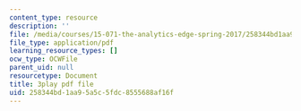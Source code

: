 ```yaml
---
content_type: resource
description: ''
file: /media/courses/15-071-the-analytics-edge-spring-2017/258344bd1aa95a5c5fdc8555688af16f_ktGKsoTGIho.pdf
file_type: application/pdf
learning_resource_types: []
ocw_type: OCWFile
parent_uid: null
resourcetype: Document
title: 3play pdf file
uid: 258344bd-1aa9-5a5c-5fdc-8555688af16f
---
```

